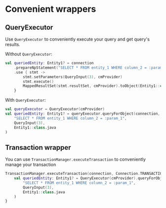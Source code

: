 # Convenient wrappers

## QueryExecutor

Use `QueryExecutor` to conveniently execute your query and get query's results.

Without `QueryExecutor`:

```kotlin
val queriedEntity: Entity1? = connection
    .prepareNpStatement("SELECT * FROM entity_1 WHERE column_2 = :param_1")
    .use { stmt ->
        stmt.setParameters(QueryInput(3), cmProvider)
        stmt.execute()
        MappedResultSet(stmt.resultSet, cmProvider).toObject(Entity1::class.java)
    }
```

With `QueryExecutor`:

```kotlin
val queryExecutor = QueryExecutor(cmProvider)
val queriedEntity: Entity1? = queryExecutor.queryForObject(connection,
    "SELECT * FROM entity_1 WHERE column_2 = :param_1",
    QueryInput(3),
    Entity1::class.java
)
```

## Transaction wrapper

You can use `TransactionManager.executeTransaction` to conveniently manage your transaction

```kotlin
TransactionManager.executeTransaction(connection, Connection.TRANSACTION_READ_UNCOMMITTED) { conn ->
    val queriedEntity: Entity1? = QueryExecutor(cmProvider).queryForObject(conn,
        "SELECT * FROM entity_1 WHERE column_2 = :param_1",
        QueryInput(3),
        Entity1::class.java
    )
}
```